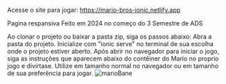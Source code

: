 Acesse o site para jogar: https://mario-bros-ionic.netlify.app 

Pagina respansiva
Feito em 2024 no começo do 3 Semestre de ADS

Ao clonar o projeto ou baixar a pasta zip, siga os passos abaixo:
Abra a pasta do projeto. 
Inicialize com "ionic serve" no terminal de sua escolha onde o projeto estiver aberto.
Após abrir no navegador para iniciar o jogo, siga as instruções que aparecem abaixo do contêiner do Mario no proprio jogo e divirtase.
Utilize em tamanho normal no navegador ou em tamanho de sua preferência para jogar.
![marioBane](https://github.com/Kayk-Rios/MarioBrosIonic/assets/166899190/e224875d-623b-491e-b88f-b9536e765929)
